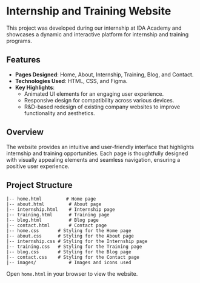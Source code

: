 # Internship and Training Website

This project was developed during our internship at IDA Academy and showcases a dynamic and interactive platform for internship and training programs.

## Features
- **Pages Designed**: Home, About, Internship, Training, Blog, and Contact.
- **Technologies Used**: HTML, CSS, and Figma.
- **Key Highlights**:
  - Animated UI elements for an engaging user experience.
  - Responsive design for compatibility across various devices.
  - R&D-based redesign of existing company websites to improve functionality and aesthetics.

## Overview
The website provides an intuitive and user-friendly interface that highlights internship and training opportunities. Each page is thoughtfully designed with visually appealing elements and seamless navigation, ensuring a positive user experience.

## Project Structure
```
|-- home.html         # Home page
|-- about.html         # About page
|-- internship.html    # Internship page
|-- training.html      # Training page
|-- blog.html          # Blog page
|-- contact.html       # Contact page
|-- home.css       # Styling for the Home page
|-- about.css      # Styling for the About page
|-- internship.css # Styling for the Internship page
|-- training.css   # Styling for the Training page
|-- blog.css       # Styling for the Blog page
|-- contact.css    # Styling for the Contact page
|-- images/            # Images and icons used
```


Open `home.html` in your browser to view the website.
